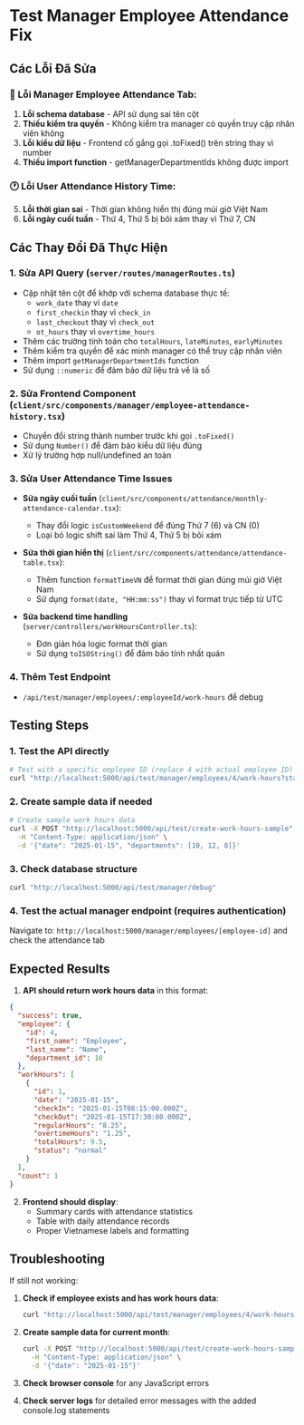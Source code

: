 # Test Manager Employee Attendance Fix

## Các Lỗi Đã Sửa

### 🔧 Lỗi Manager Employee Attendance Tab:

1. **Lỗi schema database** - API sử dụng sai tên cột
2. **Thiếu kiểm tra quyền** - Không kiểm tra manager có quyền truy cập nhân viên không
3. **Lỗi kiểu dữ liệu** - Frontend cố gắng gọi .toFixed() trên string thay vì number
4. **Thiếu import function** - getManagerDepartmentIds không được import

### 🕐 Lỗi User Attendance History Time:

5. **Lỗi thời gian sai** - Thời gian không hiển thị đúng múi giờ Việt Nam
6. **Lỗi ngày cuối tuần** - Thứ 4, Thứ 5 bị bôi xám thay vì Thứ 7, CN

## Các Thay Đổi Đã Thực Hiện

### 1. Sửa API Query (`server/routes/managerRoutes.ts`)

- Cập nhật tên cột để khớp với schema database thực tế:
  - `work_date` thay vì `date`
  - `first_checkin` thay vì `check_in`
  - `last_checkout` thay vì `check_out`
  - `ot_hours` thay vì `overtime_hours`
- Thêm các trường tính toán cho `totalHours`, `lateMinutes`, `earlyMinutes`
- Thêm kiểm tra quyền để xác minh manager có thể truy cập nhân viên
- Thêm import `getManagerDepartmentIds` function
- Sử dụng `::numeric` để đảm bảo dữ liệu trả về là số

### 2. Sửa Frontend Component (`client/src/components/manager/employee-attendance-history.tsx`)

- Chuyển đổi string thành number trước khi gọi `.toFixed()`
- Sử dụng `Number()` để đảm bảo kiểu dữ liệu đúng
- Xử lý trường hợp null/undefined an toàn

### 3. Sửa User Attendance Time Issues

- **Sửa ngày cuối tuần** (`client/src/components/attendance/monthly-attendance-calendar.tsx`):

  - Thay đổi logic `isCustomWeekend` để đúng Thứ 7 (6) và CN (0)
  - Loại bỏ logic shift sai làm Thứ 4, Thứ 5 bị bôi xám

- **Sửa thời gian hiển thị** (`client/src/components/attendance/attendance-table.tsx`):

  - Thêm function `formatTimeVN` để format thời gian đúng múi giờ Việt Nam
  - Sử dụng `format(date, "HH:mm:ss")` thay vì format trực tiếp từ UTC

- **Sửa backend time handling** (`server/controllers/workHoursController.ts`):
  - Đơn giản hóa logic format thời gian
  - Sử dụng `toISOString()` để đảm bảo tính nhất quán

### 4. Thêm Test Endpoint

- `/api/test/manager/employees/:employeeId/work-hours` để debug

## Testing Steps

### 1. Test the API directly

```bash
# Test with a specific employee ID (replace 4 with actual employee ID)
curl "http://localhost:5000/api/test/manager/employees/4/work-hours?startDate=2025-01-01&endDate=2025-12-31"
```

### 2. Create sample data if needed

```bash
# Create sample work hours data
curl -X POST "http://localhost:5000/api/test/create-work-hours-sample" \
  -H "Content-Type: application/json" \
  -d '{"date": "2025-01-15", "departments": [10, 12, 8]}'
```

### 3. Check database structure

```bash
curl "http://localhost:5000/api/test/manager/debug"
```

### 4. Test the actual manager endpoint (requires authentication)

Navigate to: `http://localhost:5000/manager/employees/[employee-id]` and check the attendance tab

## Expected Results

1. **API should return work hours data** in this format:

```json
{
  "success": true,
  "employee": {
    "id": 4,
    "first_name": "Employee",
    "last_name": "Name",
    "department_id": 10
  },
  "workHours": [
    {
      "id": 1,
      "date": "2025-01-15",
      "checkIn": "2025-01-15T08:15:00.000Z",
      "checkOut": "2025-01-15T17:30:00.000Z",
      "regularHours": "8.25",
      "overtimeHours": "1.25",
      "totalHours": 9.5,
      "status": "normal"
    }
  ],
  "count": 1
}
```

2. **Frontend should display**:
   - Summary cards with attendance statistics
   - Table with daily attendance records
   - Proper Vietnamese labels and formatting

## Troubleshooting

If still not working:

1. **Check if employee exists and has work hours data**:

   ```bash
   curl "http://localhost:5000/api/test/manager/employees/4/work-hours"
   ```

2. **Create sample data for current month**:

   ```bash
   curl -X POST "http://localhost:5000/api/test/create-work-hours-sample" \
     -H "Content-Type: application/json" \
     -d '{"date": "2025-01-15"}'
   ```

3. **Check browser console** for any JavaScript errors

4. **Check server logs** for detailed error messages with the added console.log statements
